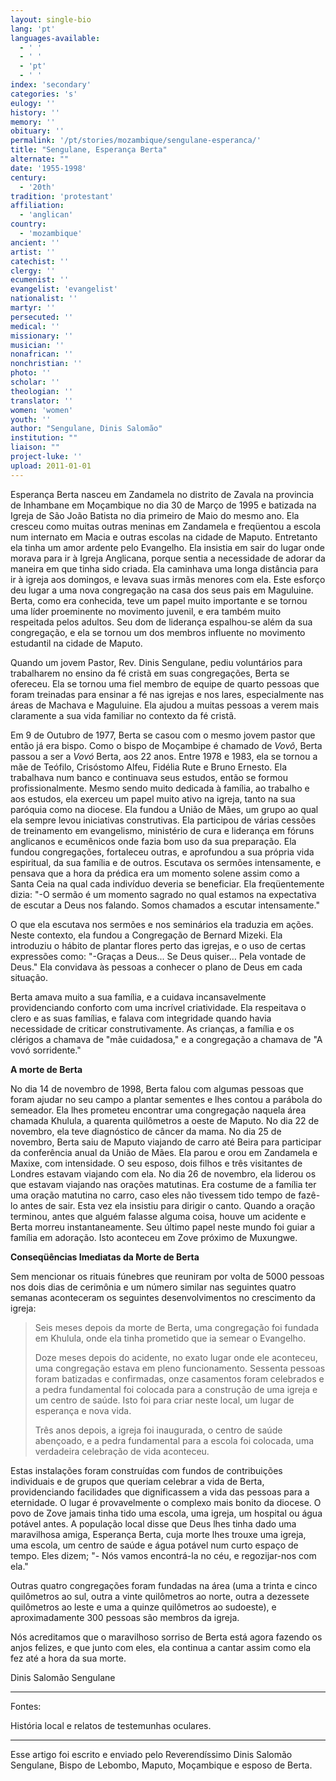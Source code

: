 ```yaml
---
layout: single-bio
lang: 'pt'
languages-available:
  - ' '
  - ' '
  - 'pt'
  - ' '
index: 'secondary'
categories: 's'
eulogy: ''
history: ''
memory: ''
obituary: ''
permalink: '/pt/stories/mozambique/sengulane-esperanca/'
title: "Sengulane, Esperança Berta"
alternate: ""
date: '1955-1998'
century:
  - '20th'
tradition: 'protestant'
affiliation:
  - 'anglican'
country:
  - 'mozambique'
ancient: ''
artist: ''
catechist: ''
clergy: ''
ecumenist: ''
evangelist: 'evangelist'
nationalist: ''
martyr: ''
persecuted: ''
medical: ''
missionary: ''
musician: ''
nonafrican: ''
nonchristian: ''
photo: ''
scholar: ''
theologian: ''
translator: ''
women: 'women'
youth: ''
author: "Sengulane, Dinis Salomão"
institution: ""
liaison: ""
project-luke: ''
upload: 2011-01-01
---
```




Esperança Berta nasceu em Zandamela no distrito de Zavala na provincia de Inhambane em Moçambique no dia 30 de Março de 1995 e batizada na Igreja de São João Batista no dia primeiro de Maio do mesmo ano. Ela cresceu como muitas outras meninas em Zandamela e freqüentou a escola num internato em Macia e outras escolas na cidade de Maputo. Entretanto ela tinha um amor ardente pelo Evangelho. Ela insistia em sair do lugar onde morava para ir à Igreja Anglicana, porque sentia a necessidade de adorar da maneira em que tinha sido criada. Ela caminhava uma longa distância para ir à igreja aos domingos, e levava suas irmãs menores com ela. Este esforço deu lugar a uma nova congregação na casa dos seus pais em Maguluine. Berta, como era conhecida, teve um papel muito importante e se tornou uma líder proeminente no movimento juvenil, e era também muito respeitada pelos adultos. Seu dom de liderança espalhou-se além da sua congregação, e ela se tornou um dos membros influente no movimento estudantil na cidade de Maputo.

Quando um jovem Pastor, Rev. Dinis Sengulane, pediu voluntários para trabalharem no ensino da fé cristã em suas congregações, Berta se ofereceu. Ela se tornou uma fiel membro de equipe de quarto pessoas que foram treinadas para ensinar a fé nas igrejas e nos lares, especialmente nas áreas de Machava e Maguluine. Ela ajudou a muitas pessoas a verem mais claramente a sua vida familiar no contexto da fé cristã.

Em 9 de Outubro de 1977, Berta se casou com o mesmo jovem pastor que então já era bispo. Como o bispo de Moçambipe é chamado de *Vovô*, Berta passou a ser a *Vovó* Berta, aos 22 anos. Entre 1978 e 1983, ela se tornou a mãe de Teófilo, Crisóstomo Alfeu, Fidélia Rute e Bruno Ernesto. Ela trabalhava num banco e continuava seus estudos, então se formou profissionalmente. Mesmo sendo muito dedicada à família, ao trabalho e aos estudos, ela exerceu um papel muito ativo na igreja, tanto na sua paróquia como na diocese. Ela fundou a União de Mães, um grupo ao qual ela sempre levou iniciativas construtivas. Ela participou de várias cessões de treinamento em evangelismo, ministério de cura e liderança em fóruns anglicanos e ecumênicos onde fazia bom uso da sua preparação. Ela fundou congregações, fortaleceu outras, e aprofundou a sua própria vida espiritual, da sua família e de outros. Escutava os sermões intensamente, e pensava que a hora da prédica era um momento solene assim como a Santa Ceia na qual cada indivíduo deveria se beneficiar. Ela freqüentemente dizia: "-O sermão é um momento sagrado no qual estamos na expectativa de escutar a Deus nos falando. Somos chamados a escutar intensamente."

O que ela escutava nos sermões e nos seminários ela traduzia em ações. Neste contexto, ela fundou a Congregação de Bernard Mizeki. Ela introduziu o hábito de plantar flores perto das igrejas, e o uso de certas expressões como: "-Graças a Deus... Se Deus quiser… Pela vontade de Deus." Ela convidava às pessoas a conhecer o plano de Deus em cada situação.

Berta amava muito a sua família, e a cuidava incansavelmente providenciando conforto com uma incrível criatividade. Ela respeitava o clero e as suas famílias, e falava com integridade quando havia necessidade de criticar construtivamente. As crianças, a família e os clérigos a chamava de "mãe cuidadosa," e a congregação a chamava de "A vovó sorridente."

**A morte de Berta**

No dia 14 de novembro de 1998, Berta falou com algumas pessoas que foram ajudar no seu campo a plantar sementes e lhes contou a parábola do semeador. Ela lhes prometeu encontrar uma congregação naquela área chamada Khulula, a quarenta quilômetros a oeste de Maputo. No dia 22 de novembro, ela teve diagnóstico de câncer da mama. No dia 25 de novembro, Berta saiu de Maputo viajando de carro até Beira para participar da conferência anual da União de Mães. Ela parou e orou em Zandamela e Maxixe, com intensidade. O seu esposo, dois filhos e três visitantes de Londres estavam viajando com ela. No dia 26 de novembro, ela liderou os que estavam viajando nas orações matutinas. Era costume de a família ter uma oração matutina no carro, caso eles não tivessem tido tempo de fazê-lo antes de sair. Esta vez ela insistiu para dirigir o canto. Quando a oração terminou, antes que alguém falasse alguma coisa, houve um acidente e Berta morreu instantaneamente. Seu último papel neste mundo foi guiar a família em adoração. Isto aconteceu em Zove próximo de Muxungwe.

**Conseqüências Imediatas da Morte de Berta**

Sem mencionar os rituais fúnebres que reuniram por volta de 5000 pessoas nos dois dias de cerimônia e um número similar nas seguintes quatro semanas aconteceram os seguintes desenvolvimentos no crescimento da igreja:

> Seis meses depois da morte de Berta, uma congregação foi fundada em Khulula, onde ela tinha prometido que ia semear o Evangelho.
>
>
>
> Doze meses depois do acidente, no exato lugar onde ele aconteceu, uma congregação estava em pleno funcionamento. Sessenta pessoas foram batizadas e confirmadas, onze casamentos foram celebrados e a pedra fundamental foi colocada para a construção de uma igreja e um centro de saúde. Isto foi para criar neste local, um lugar de esperança e nova vida.
>
> Três anos depois, a igreja foi inaugurada, o centro de saúde abençoado, e a pedra fundamental para a escola foi colocada, uma verdadeira celebração de vida aconteceu.

Estas instalações foram construídas com fundos de contribuições individuais e de grupos que queriam celebrar a vida de Berta, providenciando facilidades que dignificassem a vida das pessoas para a eternidade. O lugar é provavelmente o complexo mais bonito da diocese. O povo de Zove jamais tinha tido uma escola, uma igreja, um hospital ou água potável antes. A população local disse que Deus lhes tinha dado uma maravilhosa amiga, Esperança Berta, cuja morte lhes trouxe uma igreja, uma escola, um centro de saúde e água potável num curto espaço de tempo. Eles dizem; "- Nós vamos encontrá-la no céu, e regozijar-nos com ela."

Outras quatro congregações foram fundadas na área (uma a trinta e cinco quilômetros ao sul, outra a vinte quilômetros ao norte, outra a dezessete quilômetros ao leste e uma a quinze quilômetros ao sudoeste), e aproximadamente 300 pessoas são membros da igreja.

Nós acreditamos que o maravilhoso sorriso de Berta está agora fazendo os anjos felizes, e que junto com eles, ela continua a cantar assim como ela fez até a hora da sua morte.

Dinis Salomão Sengulane

---

Fontes:

História local e relatos de testemunhas oculares.

---

Esse artigo foi escrito e enviado pelo Reverendíssimo Dinis Salomão Sengulane, Bispo de Lebombo, Maputo, Moçambique e esposo de Berta.
